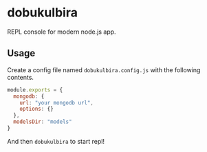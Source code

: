 # dobukulbira
REPL console for modern node.js app.

## Usage

Create a config file named `dobukulbira.config.js` with the following contents.

``` js
module.exports = {
  mongodb: {
    url: "your mongodb url",
    options: {}
  },
  modelsDir: "models"
}
```

And then `dobukulbira` to start repl!
